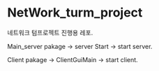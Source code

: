 # NetWork_turm_project
네트워크 텀프로젝트 진행용 레포.

Main_server pakage -> server Start -> start server.

Client pakage -> ClientGuiMain -> start client.
